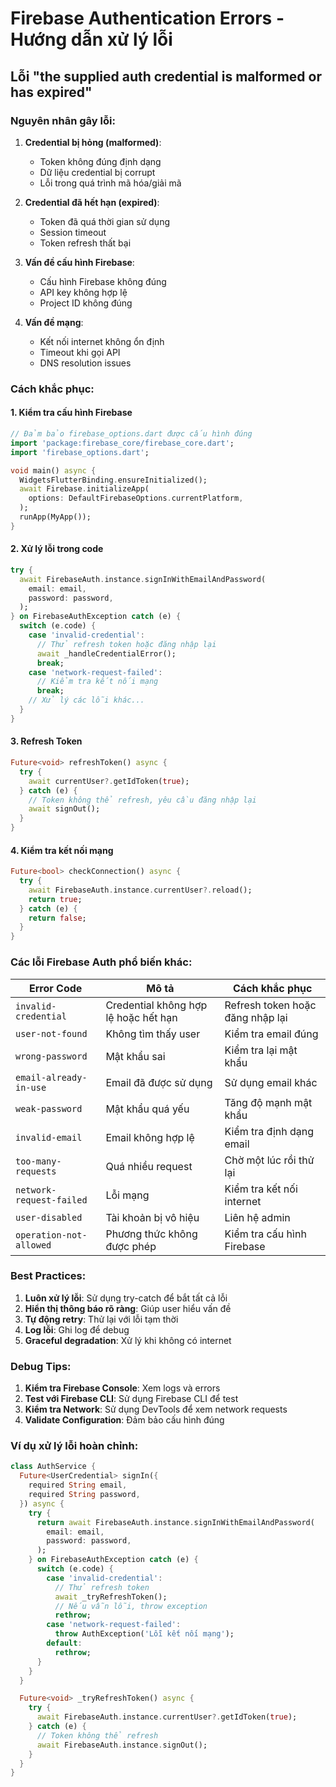 # Firebase Authentication Errors - Hướng dẫn xử lý lỗi

## Lỗi "the supplied auth credential is malformed or has expired"

### Nguyên nhân gây lỗi:

1. **Credential bị hỏng (malformed)**:
   - Token không đúng định dạng
   - Dữ liệu credential bị corrupt
   - Lỗi trong quá trình mã hóa/giải mã

2. **Credential đã hết hạn (expired)**:
   - Token đã quá thời gian sử dụng
   - Session timeout
   - Token refresh thất bại

3. **Vấn đề cấu hình Firebase**:
   - Cấu hình Firebase không đúng
   - API key không hợp lệ
   - Project ID không đúng

4. **Vấn đề mạng**:
   - Kết nối internet không ổn định
   - Timeout khi gọi API
   - DNS resolution issues

### Cách khắc phục:

#### 1. Kiểm tra cấu hình Firebase
```dart
// Đảm bảo firebase_options.dart được cấu hình đúng
import 'package:firebase_core/firebase_core.dart';
import 'firebase_options.dart';

void main() async {
  WidgetsFlutterBinding.ensureInitialized();
  await Firebase.initializeApp(
    options: DefaultFirebaseOptions.currentPlatform,
  );
  runApp(MyApp());
}
```

#### 2. Xử lý lỗi trong code
```dart
try {
  await FirebaseAuth.instance.signInWithEmailAndPassword(
    email: email,
    password: password,
  );
} on FirebaseAuthException catch (e) {
  switch (e.code) {
    case 'invalid-credential':
      // Thử refresh token hoặc đăng nhập lại
      await _handleCredentialError();
      break;
    case 'network-request-failed':
      // Kiểm tra kết nối mạng
      break;
    // Xử lý các lỗi khác...
  }
}
```

#### 3. Refresh Token
```dart
Future<void> refreshToken() async {
  try {
    await currentUser?.getIdToken(true);
  } catch (e) {
    // Token không thể refresh, yêu cầu đăng nhập lại
    await signOut();
  }
}
```

#### 4. Kiểm tra kết nối mạng
```dart
Future<bool> checkConnection() async {
  try {
    await FirebaseAuth.instance.currentUser?.reload();
    return true;
  } catch (e) {
    return false;
  }
}
```

### Các lỗi Firebase Auth phổ biến khác:

| Error Code | Mô tả | Cách khắc phục |
|------------|-------|----------------|
| `invalid-credential` | Credential không hợp lệ hoặc hết hạn | Refresh token hoặc đăng nhập lại |
| `user-not-found` | Không tìm thấy user | Kiểm tra email đúng |
| `wrong-password` | Mật khẩu sai | Kiểm tra lại mật khẩu |
| `email-already-in-use` | Email đã được sử dụng | Sử dụng email khác |
| `weak-password` | Mật khẩu quá yếu | Tăng độ mạnh mật khẩu |
| `invalid-email` | Email không hợp lệ | Kiểm tra định dạng email |
| `too-many-requests` | Quá nhiều request | Chờ một lúc rồi thử lại |
| `network-request-failed` | Lỗi mạng | Kiểm tra kết nối internet |
| `user-disabled` | Tài khoản bị vô hiệu | Liên hệ admin |
| `operation-not-allowed` | Phương thức không được phép | Kiểm tra cấu hình Firebase |

### Best Practices:

1. **Luôn xử lý lỗi**: Sử dụng try-catch để bắt tất cả lỗi
2. **Hiển thị thông báo rõ ràng**: Giúp user hiểu vấn đề
3. **Tự động retry**: Thử lại với lỗi tạm thời
4. **Log lỗi**: Ghi log để debug
5. **Graceful degradation**: Xử lý khi không có internet

### Debug Tips:

1. **Kiểm tra Firebase Console**: Xem logs và errors
2. **Test với Firebase CLI**: Sử dụng Firebase CLI để test
3. **Kiểm tra Network**: Sử dụng DevTools để xem network requests
4. **Validate Configuration**: Đảm bảo cấu hình đúng

### Ví dụ xử lý lỗi hoàn chỉnh:

```dart
class AuthService {
  Future<UserCredential> signIn({
    required String email,
    required String password,
  }) async {
    try {
      return await FirebaseAuth.instance.signInWithEmailAndPassword(
        email: email,
        password: password,
      );
    } on FirebaseAuthException catch (e) {
      switch (e.code) {
        case 'invalid-credential':
          // Thử refresh token
          await _tryRefreshToken();
          // Nếu vẫn lỗi, throw exception
          rethrow;
        case 'network-request-failed':
          throw AuthException('Lỗi kết nối mạng');
        default:
          rethrow;
      }
    }
  }

  Future<void> _tryRefreshToken() async {
    try {
      await FirebaseAuth.instance.currentUser?.getIdToken(true);
    } catch (e) {
      // Token không thể refresh
      await FirebaseAuth.instance.signOut();
    }
  }
}
``` 